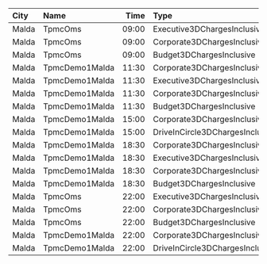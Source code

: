 | City  | Name           |  Time | Type                            | Price | Capacity | Booked |
| :---- | :------------- | ----: | :------------------------------ | ----: | -------: | -----: |
| Malda | TpmcOms        | 09:00 | Executive3DChargesInclusive     |   31₹ |      222 |    143 |
| Malda | TpmcOms        | 09:00 | Corporate3DChargesInclusive     |   31₹ |      538 |    100 |
| Malda | TpmcOms        | 09:00 | Budget3DChargesInclusive        |   31₹ |       95 |     32 |
| Malda | TpmcDemo1Malda | 11:30 | Corporate3DChargesInclusive     |   50₹ |      307 |     69 |
| Malda | TpmcDemo1Malda | 11:30 | Executive3DChargesInclusive     |   31₹ |      222 |    143 |
| Malda | TpmcDemo1Malda | 11:30 | Corporate3DChargesInclusive     |   31₹ |      538 |    100 |
| Malda | TpmcDemo1Malda | 11:30 | Budget3DChargesInclusive        |   31₹ |       95 |     32 |
| Malda | TpmcDemo1Malda | 15:00 | Corporate3DChargesInclusive     |   31₹ |      156 |     26 |
| Malda | TpmcDemo1Malda | 15:00 | DriveInCircle3DChargesInclusive |   31₹ |      600 |      0 |
| Malda | TpmcDemo1Malda | 18:30 | Corporate3DChargesInclusive     |   50₹ |      307 |     69 |
| Malda | TpmcDemo1Malda | 18:30 | Executive3DChargesInclusive     |   31₹ |      222 |    143 |
| Malda | TpmcDemo1Malda | 18:30 | Corporate3DChargesInclusive     |   31₹ |      538 |    100 |
| Malda | TpmcDemo1Malda | 18:30 | Budget3DChargesInclusive        |   31₹ |       95 |     32 |
| Malda | TpmcOms        | 22:00 | Executive3DChargesInclusive     |   31₹ |      222 |    143 |
| Malda | TpmcOms        | 22:00 | Corporate3DChargesInclusive     |   31₹ |      538 |    100 |
| Malda | TpmcOms        | 22:00 | Budget3DChargesInclusive        |   31₹ |       95 |     32 |
| Malda | TpmcDemo1Malda | 22:00 | Corporate3DChargesInclusive     |   31₹ |      156 |     26 |
| Malda | TpmcDemo1Malda | 22:00 | DriveInCircle3DChargesInclusive |   31₹ |      600 |      0 |